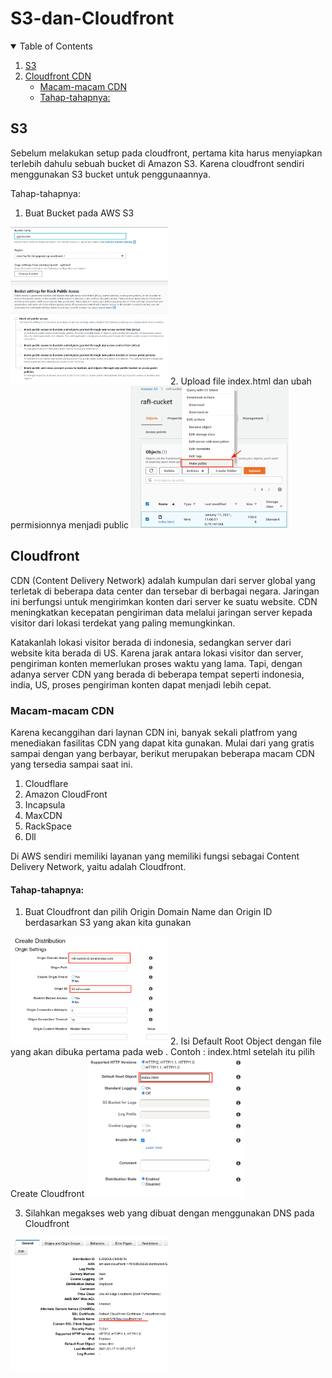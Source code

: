 # S3-dan-Cloudfront
<!-- TABLE OF CONTENTS -->
<details open="open">
  <summary>Table of Contents</summary>
  <ol>
    <li><a href="#S3">S3</a></li>
    <li>
    <a href="#Cloudfront">Cloudfront CDN</a>
    <ul>
        <li><a href="#Macam-macam CDN">Macam-macam CDN</a></li>
        <li><a href="#Tahap-tahapnya:">Tahap-tahapnya:</a></li>
    </ul>
    </li>
    
  </ol>
</details>


<!-- S3 -->
## S3
Sebelum melakukan setup pada cloudfront, pertama kita harus menyiapkan terlebih dahulu sebuah bucket di Amazon S3. Karena cloudfront sendiri menggunakan S3 bucket untuk penggunaannya.

Tahap-tahapnya:
1. Buat Bucket pada AWS S3

<img src="Image/a.png" width="50%" height="50%">
2. Upload file index.html dan ubah permisionnya menjadi public

<img src="Image/b.png" width="50%" height="50%">

<!-- Cloudfront -->
## Cloudfront
CDN (Content Delivery Network) adalah kumpulan dari server global yang terletak di beberapa data center dan tersebar di berbagai negara. Jaringan ini berfungsi untuk mengirimkan konten dari server ke suatu website. CDN meningkatkan kecepatan pengiriman data melalui jaringan server kepada visitor dari lokasi terdekat yang paling memungkinkan.

Katakanlah lokasi visitor berada di indonesia, sedangkan server dari website kita berada di US. Karena jarak antara lokasi visitor dan server, pengiriman konten memerlukan proses waktu yang lama. Tapi, dengan adanya server CDN yang berada di beberapa tempat seperti indonesia, india, US, proses pengiriman konten dapat menjadi lebih cepat.

### Macam-macam CDN
Karena kecanggihan dari laynan CDN ini, banyak sekali platfrom yang menediakan fasilitas
CDN yang dapat kita gunakan. Mulai dari yang gratis sampai dengan yang berbayar, berikut
merupakan beberapa macam CDN yang tersedia sampai saat ini.
1. Cloudflare
2. Amazon CloudFront
3. Incapsula
4. MaxCDN
5. RackSpace
6. Dll

Di AWS sendiri memiliki layanan yang memiliki fungsi sebagai Content Delivery
Network, yaitu adalah Cloudfront.
#### Tahap-tahapnya:
1. Buat Cloudfront dan pilih Origin Domain Name dan Origin ID berdasarkan S3 yang akan kita gunakan

<img src="Image/c.png" width="50%" height="50%">
2. Isi Default Root Object dengan file yang akan dibuka pertama pada web . Contoh : index.html setelah itu pilih Create Cloudfront

<img src="Image/d.png" width="50%" height="50%">

3. Silahkan megakses web yang dibuat dengan menggunakan DNS pada Cloudfront

<img src="Image/e.png" width="50%" height="50%">
